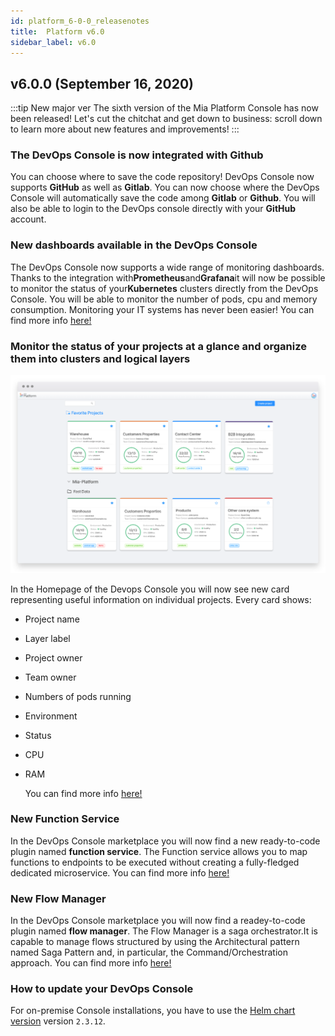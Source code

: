 ```yaml
---
id: platform_6-0-0_releasenotes
title:  Platform v6.0
sidebar_label: v6.0
---
```

## v6.0.0 (September 16, 2020)

:::tip New major ver
The sixth version of the Mia Platform Console has now been released!  Let's cut the chitchat and get down to business: scroll down to learn more about new features and improvements!
:::

### The DevOps Console is now integrated with Github

You can choose where to save the code repository! DevOps Console now supports **GitHub** as well as **Gitlab**. You can now choose where the DevOps Console will automatically save the code among **Gitlab** or **Github**. You will also be able to login to the DevOps console directly with your **GitHub** account.

### New dashboards available in the DevOps Console

The DevOps Console now supports a wide range of monitoring dashboards. Thanks to the integration with**Prometheus**and**Grafana**it will now be possible to monitor the status of your**Kubernetes** clusters directly from the DevOps Console. You will be able to monitor the number of pods, cpu and memory consumption. Monitoring your IT systems has never been easier! You can find more info [here!](https://docs.mia-platform.eu/docs/business_suite/data-visualization#dashboard-configution)

### Monitor the status of your projects at a glance and organize them into clusters and logical layers

![cards layout](img/cards-layout.png)

In the Homepage of the Devops Console you will now see new card representing useful information on individual projects. Every card shows:

* Project name
* Layer label
* Project owner
* Team owner
* Numbers of pods running
* Environment
* Status
* CPU
* RAM

  You can find more info [here!](https://docs.mia-platform.eu/docs/development_suite/set-up-infrastructure/create-projectThe)

### New Function Service

In the DevOps Console marketplace you will now find a new ready-to-code plugin named **function service**. The Function service allows you to map functions to endpoints to be executed without creating a fully-fledged dedicated microservice. You can find more info [here!](https://docs.mia-platform.eu/docs/runtime_suite/function-service/configuration)

### New Flow Manager

In the DevOps Console marketplace you will now find a readey-to-code plugin named **flow manager**. The Flow Manager is a saga orchestrator.It is capable to manage flows structured by using the Architectural pattern named Saga Pattern and, in particular, the Command/Orchestration approach. You can find more info [here!](https://docs.mia-platform.eu/docs/runtime_suite/flow-manager/index)

### How to update your DevOps Console

For on-premise Console installations, you have to use the [Helm chart version](https://git.tools.mia-platform.eu/platform/devops/console-helm-chart) version `2.3.12`.
